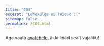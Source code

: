 ```yaml
---
title: "404"
excerpt: "Lehekülge ei leitud :("
sitemap: false
permalink: /404.html
---
```


Aga vaata [avalehele](/), äkki leiad sealt vajaliku!
